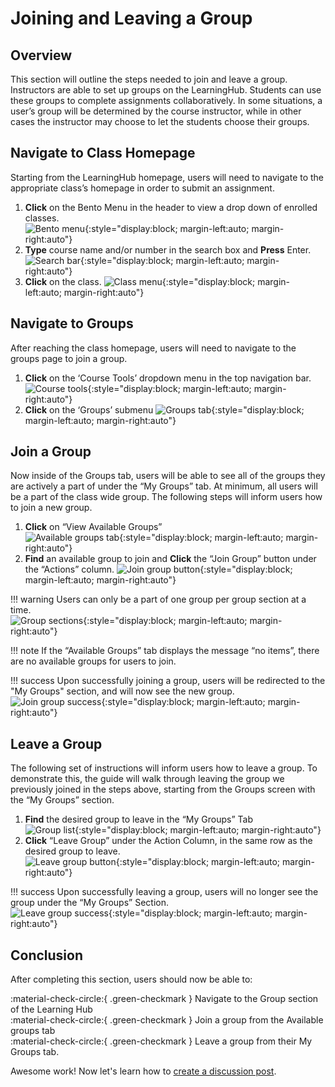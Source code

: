 # Joining and Leaving a Group

## Overview

This section will outline the steps needed to join and leave a group. Instructors are able to set up groups on the LearningHub. Students can use these groups to complete assignments collaboratively. In some situations, a user’s group will be determined by the course instructor, while in other cases the instructor may choose to let the students choose their groups.

## Navigate to Class Homepage

Starting from the LearningHub homepage, users will need to navigate to the appropriate class’s homepage in order to submit an assignment.

1. **Click** on the Bento Menu in the header to view a drop down of enrolled classes.  
   ![Bento menu](./images/bento.png){:style="display:block; margin-left:auto; margin-right:auto"}
2. **Type** course name and/or number in the search box and **Press** Enter.  
   ![Search bar](./images/course_number_search.png){:style="display:block; margin-left:auto; margin-right:auto"}
3. **Click** on the class.
   ![Class menu](./images/course_selection.png){:style="display:block; margin-left:auto; margin-right:auto"}

## Navigate to Groups

After reaching the class homepage, users will need to navigate to the groups page to join a group.

1. **Click** on the ‘Course Tools’ dropdown menu in the top navigation bar.
    ![Course tools](./images/course_tools.png){:style="display:block; margin-left:auto; margin-right:auto"}
2. **Click** on the ‘Groups’ submenu
    ![Groups tab](./images/groups_tab.png){:style="display:block; margin-left:auto; margin-right:auto"}

## Join a Group

Now inside of the Groups tab, users will be able to see all of the groups they are actively a part of under the “My Groups” tab. At minimum, all users will be a part of the class wide group. The following steps will inform users how to join a new group.

1. **Click** on “View Available Groups”  
    ![Available groups tab](./images/view_available_groups_button.png){:style="display:block; margin-left:auto; margin-right:auto"}  
2. **Find** an available group to join and **Click** the “Join Group” button under the “Actions” column.
    ![Join group button](./images/join_group_button.png){:style="display:block; margin-left:auto; margin-right:auto"}

!!! warning
        Users can only be a part of one group per group section at a time.  
        ![Group sections](./images/group_sections.png){:style="display:block; margin-left:auto; margin-right:auto"}

!!! note
        If the “Available Groups” tab displays the message “no items”, there are no available groups for users to join.  

!!! success
        Upon successfully joining a group, users will be redirected to the "My Groups" section, and will now see the new group.  
        ![Join group success](./images/join_group_success.png){:style="display:block; margin-left:auto; margin-right:auto"}

## Leave a Group

The following set of instructions will inform users how to leave a group. To demonstrate this, the guide will walk through leaving the group we previously joined in the steps above, starting from the Groups screen with the “My Groups” section.

1. **Find** the desired group to leave in the “My Groups” Tab  
    ![Group list](./images/group_list.png){:style="display:block; margin-left:auto; margin-right:auto"}
2. **Click** “Leave Group” under the Action Column, in the same row as the desired group to leave.  
    ![Leave group button](./images/leave_group_button.png){:style="display:block; margin-left:auto; margin-right:auto"}

!!! success
        Upon successfully leaving a group, users will no longer see the group under the “My Groups” Section.  
        ![Leave group success](./images/leave_group_success.png){:style="display:block; margin-left:auto; margin-right:auto"}

## Conclusion

After completing this section, users should now be able to:  

:material-check-circle:{ .green-checkmark }   Navigate to the Group section of the Learning Hub  
:material-check-circle:{ .green-checkmark }   Join a group from the Available groups tab  
:material-check-circle:{ .green-checkmark }   Leave a group from their My Groups tab.  

Awesome work! Now let's learn how to
[create a discussion post](../CreatingaDiscussionPost).
